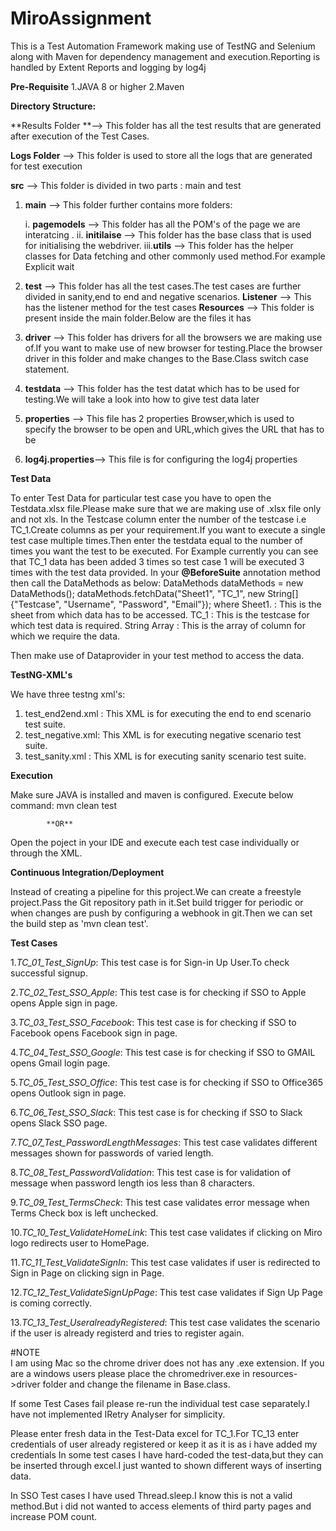 # MiroAssignment

This is a Test Automation Framework making use of TestNG and Selenium along with Maven for dependency management and execution.Reporting is handled by Extent Reports and logging by log4j

**Pre-Requisite**
  1.JAVA 8 or higher
  2.Maven

**Directory Structure:**

**Results Folder **--> This folder has all the test results that are generated after execution of the Test Cases.
 
**Logs Folder** --> This folder is used to store all the logs that are generated for test execution

**src** --> This folder is divided in two parts : main and test

 1. **main** --> This folder further contains more folders:
   
    i.  **pagemodels** --> This folder has all the POM's of the page we are interatcing .
    ii. **initilaise** --> This folder has the base class that is used for initialising the webdriver.
    iii.**utils**      --> This folder has the helper classes for Data fetching and other commonly used method.For example Explicit wait 

 2.  **test**  --> This folder has all the test cases.The test cases are further divided in sanity,end to end and negative scenarios.
     **Listener** --> This has the listener method for the test cases 
**Resources** --> This folder is present inside the main folder.Below are the files it has

   1. **driver**          -->  This folder has drivers for all the browsers we are making use of.If you want to make use of new browser for testing.Place the                                      browser driver in this folder and make changes to the Base.Class switch case statement.
   2. **testdata**        -->  This folder has the test datat which has to be used for testing.We will take a look into how to give test data later
   3. **properties**      -->  This file has 2 properties Browser,which is used to specify the browser to be open and URL,which gives the URL that has to be       
   4. **log4j.properties**-->  This file is for configuring the log4j properties


**Test Data**

To enter Test Data for particular test case you have to open the Testdata.xlsx file.Please make sure that we are making use of .xlsx file only and not xls.
In the Testcase column enter the number of the testcase i.e TC_1.Create columns as per your requirement.If you want to execute a single test case multiple times.Then enter the testdata equal to the number of times you want the test to be executed.
For Example currently you can see that TC_1 data has been added 3 times so test case 1 will be executed 3 times with the test data provided.
In your **@BeforeSuite** annotation method then call the DataMethods as below:
  DataMethods dataMethods = new DataMethods();
  dataMethods.fetchData("Sheet1", "TC_1", new String[]{"Testcase", "Username", "Password", "Email"});
  where
  Sheet1.      : This is the sheet from which data has to be accessed.
  TC_1         : This is the testcase for which test data is required.
  String Array : This is the array of column for which we require the data.
 
 Then make use of Dataprovider in your test method to access the data.
 
 
 **TestNG-XML's**
 
 We have three testng xml's:
 
 1. test_end2end.xml : This XML is for executing the end to end scenario test suite.
 2. test_negative.xml: This XML is for executing negative scenario test suite.  
 3. test_sanity.xml  : This XML is for executing sanity scenario test suite.


  **Execution**
  
  Make sure JAVA is installed and maven is configured.
  Execute below command:
  mvn clean test
         
            **OR**
            
 Open the poject in your IDE and execute each test case individually or through the XML.           

  **Continuous Integration/Deployment**

  Instead of creating a pipeline for this project.We can create a freestyle project.Pass the Git repository
  path in it.Set build trigger for periodic or when changes are push by configuring a webhook in git.Then we can
  set the build step as 'mvn clean test'.


  **Test Cases**
    
  1.*TC_01_Test_SignUp*: This test case is for Sign-in Up User.To check successful signup.

  2.*TC_02_Test_SSO_Apple*: This test case is for checking if SSO to Apple opens Apple sign in page.

  3.*TC_03_Test_SSO_Facebook*: This test case is for checking if SSO to Facebook opens Facebook sign in page. 

  4.*TC_04_Test_SSO_Google*: This test case is for checking if SSO to GMAIL opens Gmail login page.

  5.*TC_05_Test_SSO_Office*: This test case is for checking if SSO to Office365 opens Outlook sign in page.

  6.*TC_06_Test_SSO_Slack*: This test case is for checking if SSO to Slack opens Slack SSO page.

  7.*TC_07_Test_PasswordLengthMessages*: This test case validates different messages shown for passwords of varied length.

  8.*TC_08_Test_PasswordValidation*: This test case is for validation of message when password length ios less than 8 characters.

  9.*TC_09_Test_TermsCheck*: This test case validates error message when Terms Check box is left unchecked.

  10.*TC_10_Test_ValidateHomeLink*: This test case validates if clicking on Miro logo redirects user to HomePage.

  11.*TC_11_Test_ValidateSignIn*: This test case validates if user is redirected to Sign in Page on clicking sign in Page.

  12.*TC_12_Test_ValidateSignUpPage*: This test case validates if Sign Up Page is coming correctly.

  13.*TC_13_Test_UseralreadyRegistered*: This test case validates the scenario if the user is already registerd and tries to register again.




#NOTE               
I am using Mac so the chrome driver does not has any .exe extension.
If you are a windows users please place the chromedriver.exe in resources->driver folder and change the filename in Base.class.

If some Test Cases fail please re-run the individual test case separately.I have not implemented IRetry Analyser for simplicity.

Please enter fresh data in the Test-Data excel for TC_1.For TC_13 enter credentials of user already registered or keep it as it is as i have added my credentials
In some test cases I have hard-coded the test-data,but they can be inserted through excel.I just wanted to shown different ways of inserting data.

In SSO Test cases I have used Thread.sleep.I know this is not a valid method.But i did not
wanted to access elements of third party pages and increase POM count.

